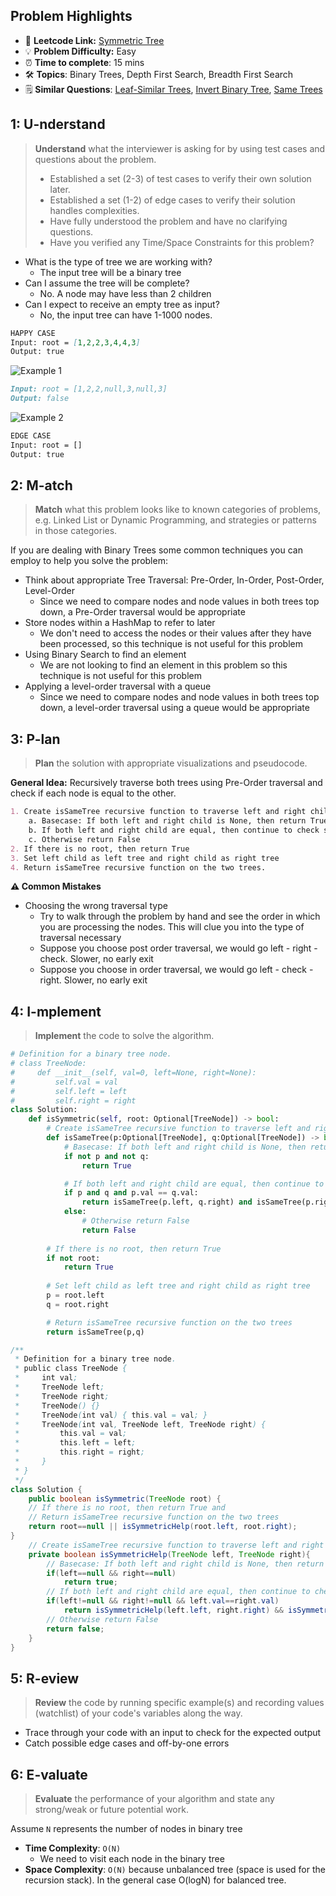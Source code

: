 ## Problem Highlights

* 🔗 **Leetcode Link:** [Symmetric Tree](https://leetcode.com/problems/symmetric-tree/) 
* 💡 **Problem Difficulty:** Easy
* ⏰ **Time to complete**: 15 mins
* 🛠️ **Topics**: Binary Trees, Depth First Search, Breadth First Search
* 🗒️ **Similar Questions**: [Leaf-Similar Trees](https://leetcode.com/problems/leaf-similar-trees/), [Invert Binary Tree](https://leetcode.com/problems/invert-binary-tree/), [Same Trees](https://leetcode.com/problems/minimum-depth-of-binary-tree/) 
    
## 1: U-nderstand
 
> **Understand** what the interviewer is asking for by using test cases and questions about the problem.
> 
> - Established a set (2-3) of test cases to verify their own solution later.
> - Established a set (1-2) of edge cases to verify their solution handles complexities.
> - Have fully understood the problem and have no clarifying questions.
> - Have you verified any Time/Space Constraints for this problem?

- What is the type of tree we are working with?
  - The input tree will be a binary tree
- Can I assume the tree will be complete?
  - No. A node may have less than 2 children
- Can I expect to receive an empty tree as input?
  - No, the input tree can have 1-1000 nodes.
   
```markdown
HAPPY CASE
Input: root = [1,2,2,3,4,4,3]
Output: true
```

![Example 1](https://assets.leetcode.com/uploads/2021/02/19/symtree1.jpg)

```markdown
Input: root = [1,2,2,null,3,null,3]
Output: false
```

![Example 2](https://assets.leetcode.com/uploads/2021/02/19/symtree2.jpg)

```markdown
EDGE CASE
Input: root = []
Output: true
```   
    
## 2: M-atch

> **Match** what this problem looks like to known categories of problems, e.g. Linked List or Dynamic Programming, and strategies or patterns in those categories.

If you are dealing with Binary Trees some common techniques you can employ to help you solve the problem:

- Think about appropriate Tree Traversal: Pre-Order, In-Order, Post-Order, Level-Order
    - Since we need to compare nodes and node values in both trees top down, a Pre-Order traversal would be appropriate
- Store nodes within a HashMap to refer to later
    - We don't need to access the nodes or their values after they have been processed, so this technique is not useful for this problem
- Using Binary Search to find an element
    - We are not looking to find an element in this problem so this technique is not useful for this problem
- Applying a level-order traversal with a queue
    - Since we need to compare nodes and node values in both trees top down, a level-order traversal using a queue would be appropriate

## 3: P-lan

> **Plan** the solution with appropriate visualizations and pseudocode.

**General Idea:** Recursively traverse both trees using Pre-Order traversal and check if each node is equal to the other.

```markdown
1. Create isSameTree recursive function to traverse left and right child of root and check for symmetry.
    a. Basecase: If both left and right child is None, then return True
    b. If both left and right child are equal, then continue to check symmetry
    c. Otherwise return False
2. If there is no root, then return True
3. Set left child as left tree and right child as right tree
4. Return isSameTree recursive function on the two trees. 
```

**⚠️ Common Mistakes**
- Choosing the wrong traversal type
    - Try to walk through the problem by hand and see the order in which you are processing the nodes. This will clue you into the type of traversal necessary
    - Suppose you choose post order traversal, we would go left - right - check. Slower, no early exit
    - Suppose you choose in order traversal, we would go left - check - right. Slower, no early exit


## 4: I-mplement

> **Implement** the code to solve the algorithm.

```python
# Definition for a binary tree node.
# class TreeNode:
#     def __init__(self, val=0, left=None, right=None):
#         self.val = val
#         self.left = left
#         self.right = right
class Solution:
    def isSymmetric(self, root: Optional[TreeNode]) -> bool:
        # Create isSameTree recursive function to traverse left and right child of root and check for symmetry
        def isSameTree(p:Optional[TreeNode], q:Optional[TreeNode]) -> bool:
            # Basecase: If both left and right child is None, then return True
            if not p and not q:
                return True

            # If both left and right child are equal, then continue to check symmetry
            if p and q and p.val == q.val:
                return isSameTree(p.left, q.right) and isSameTree(p.right, q.left)
            else:
                # Otherwise return False
                return False
        
        # If there is no root, then return True
        if not root:
            return True
        
        # Set left child as left tree and right child as right tree
        p = root.left
        q = root.right

        # Return isSameTree recursive function on the two trees
        return isSameTree(p,q)
```
```java
/**
 * Definition for a binary tree node.
 * public class TreeNode {
 *     int val;
 *     TreeNode left;
 *     TreeNode right;
 *     TreeNode() {}
 *     TreeNode(int val) { this.val = val; }
 *     TreeNode(int val, TreeNode left, TreeNode right) {
 *         this.val = val;
 *         this.left = left;
 *         this.right = right;
 *     }
 * }
 */
class Solution {
    public boolean isSymmetric(TreeNode root) {
    // If there is no root, then return True and
    // Return isSameTree recursive function on the two trees
    return root==null || isSymmetricHelp(root.left, root.right);
}
    // Create isSameTree recursive function to traverse left and right child of root and check for symmetry
    private boolean isSymmetricHelp(TreeNode left, TreeNode right){
        // Basecase: If both left and right child is None, then return True
        if(left==null && right==null)
            return true;
        // If both left and right child are equal, then continue to check symmetry
        if(left!=null && right!=null && left.val==right.val)
            return isSymmetricHelp(left.left, right.right) && isSymmetricHelp(left.right, right.left);
        // Otherwise return False
        return false;
    }
}
```
    
## 5: R-eview

> **Review** the code by running specific example(s) and recording values (watchlist) of your code's variables along the way.

- Trace through your code with an input to check for the expected output
- Catch possible edge cases and off-by-one errors

## 6: E-valuate

> **Evaluate** the performance of your algorithm and state any strong/weak or future potential work.

Assume `N` represents the number of nodes in binary tree 
    
* **Time Complexity**: `O(N)`
    *  We need to visit each node in the binary tree
* **Space Complexity**: `O(N)` because unbalanced tree (space is used for the recursion stack). In the general case O(logN) for balanced tree.